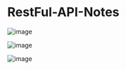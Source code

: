 # RestFul-API-Notes

![image](https://user-images.githubusercontent.com/48729682/220659120-a472d9e5-9d9d-4059-a908-7fd866307ed6.png)

![image](https://user-images.githubusercontent.com/48729682/220673875-0fba2038-a170-4524-b873-925e93382f39.png)

![image](https://user-images.githubusercontent.com/48729682/220701486-da2d972b-70dc-4d7b-af1c-a7222c4b0518.png)


